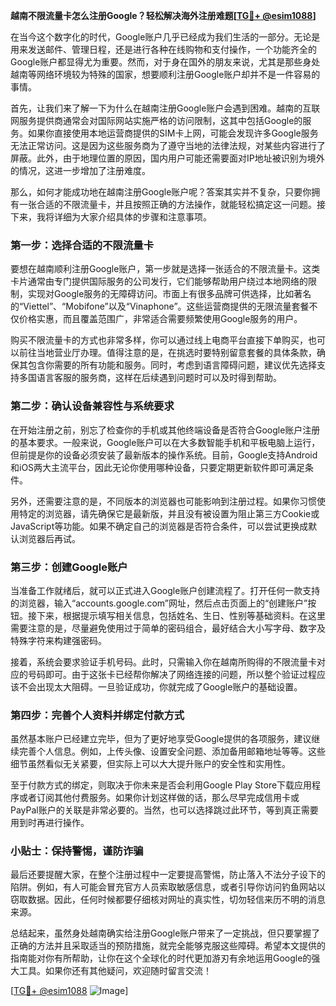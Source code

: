 **越南不限流量卡怎么注册Google？轻松解决海外注册难题[[TG💪+ @esim1088](https://t.me/s/esim1088)]**

在当今这个数字化的时代，Google账户几乎已经成为我们生活的一部分。无论是用来发送邮件、管理日程，还是进行各种在线购物和支付操作，一个功能齐全的Google账户都显得尤为重要。然而，对于身在国外的朋友来说，尤其是那些身处越南等网络环境较为特殊的国家，想要顺利注册Google账户却并不是一件容易的事情。

首先，让我们来了解一下为什么在越南注册Google账户会遇到困难。越南的互联网服务提供商通常会对国际网站实施严格的访问限制，这其中包括Google的服务。如果你直接使用本地运营商提供的SIM卡上网，可能会发现许多Google服务无法正常访问。这是因为这些服务商为了遵守当地的法律法规，对某些内容进行了屏蔽。此外，由于地理位置的原因，国内用户可能还需要面对IP地址被识别为境外的情况，这进一步增加了注册难度。

那么，如何才能成功地在越南注册Google账户呢？答案其实并不复杂，只要你拥有一张合适的不限流量卡，并且按照正确的方法操作，就能轻松搞定这一问题。接下来，我将详细为大家介绍具体的步骤和注意事项。

### 第一步：选择合适的不限流量卡

要想在越南顺利注册Google账户，第一步就是选择一张适合的不限流量卡。这类卡片通常由专门提供国际服务的公司发行，它们能够帮助用户绕过本地网络的限制，实现对Google服务的无障碍访问。市面上有很多品牌可供选择，比如著名的“Viettel”、“Mobifone”以及“Vinaphone”。这些运营商提供的无限流量套餐不仅价格实惠，而且覆盖范围广，非常适合需要频繁使用Google服务的用户。

购买不限流量卡的方式也非常多样，你可以通过线上电商平台直接下单购买，也可以前往当地营业厅办理。值得注意的是，在挑选时要特别留意套餐的具体条款，确保其包含你需要的所有功能和服务。同时，考虑到语言障碍问题，建议优先选择支持多国语言客服的服务商，这样在后续遇到问题时可以及时得到帮助。

### 第二步：确认设备兼容性与系统要求

在开始注册之前，别忘了检查你的手机或其他终端设备是否符合Google账户注册的基本要求。一般来说，Google账户可以在大多数智能手机和平板电脑上运行，但前提是你的设备必须安装了最新版本的操作系统。目前，Google支持Android和iOS两大主流平台，因此无论你使用哪种设备，只要定期更新软件即可满足条件。

另外，还需要注意的是，不同版本的浏览器也可能影响到注册过程。如果你习惯使用特定的浏览器，请先确保它是最新版，并且没有被设置为阻止第三方Cookie或JavaScript等功能。如果不确定自己的浏览器是否符合条件，可以尝试更换成默认浏览器后再试。

### 第三步：创建Google账户

当准备工作就绪后，就可以正式进入Google账户创建流程了。打开任何一款支持的浏览器，输入“accounts.google.com”网址，然后点击页面上的“创建账户”按钮。接下来，根据提示填写相关信息，包括姓名、生日、性别等基础资料。在这里需要注意的是，尽量避免使用过于简单的密码组合，最好结合大小写字母、数字及特殊字符来构建强密码。

接着，系统会要求验证手机号码。此时，只需输入你在越南所购得的不限流量卡对应的号码即可。由于这张卡已经帮你解决了网络连接的问题，所以整个验证过程应该不会出现太大阻碍。一旦验证成功，你就完成了Google账户的基础设置。

### 第四步：完善个人资料并绑定付款方式

虽然基本账户已经建立完毕，但为了更好地享受Google提供的各项服务，建议继续完善个人信息。例如，上传头像、设置安全问题、添加备用邮箱地址等等。这些细节虽然看似无关紧要，但实际上可以大大提升账户的安全性和实用性。

至于付款方式的绑定，则取决于你未来是否会利用Google Play Store下载应用程序或者订阅其他付费服务。如果你计划这样做的话，那么尽早完成信用卡或PayPal账户的关联是非常必要的。当然，也可以选择跳过此环节，等到真正需要用到时再进行操作。

### 小贴士：保持警惕，谨防诈骗

最后还要提醒大家，在整个注册过程中一定要提高警惕，防止落入不法分子设下的陷阱。例如，有人可能会冒充官方人员索取敏感信息，或者引导你访问钓鱼网站以窃取数据。因此，任何时候都要仔细核对网址的真实性，切勿轻信来历不明的消息来源。

总结起来，虽然身处越南确实给注册Google账户带来了一定挑战，但只要掌握了正确的方法并且采取适当的预防措施，就完全能够克服这些障碍。希望本文提供的指南能对你有所帮助，让你在这个全球化的时代更加游刃有余地运用Google的强大工具。如果你还有其他疑问，欢迎随时留言交流！

[[TG💪+ @esim1088](https://t.me/s/esim1088) ![Image](https://i.postimg.cc/4NQfJmqS/Snipaste-2025-05-13-00-14-12.png)]